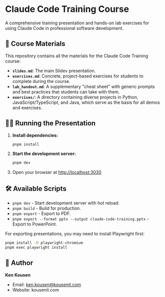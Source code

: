 # Claude Code Training Course

A comprehensive training presentation and hands-on lab exercises for using Claude Code in professional software development.

## 🚀 Course Materials

This repository contains all the materials for the Claude Code Training course:

- **`slides.md`**: The main Slidev presentation.
- **`exercises.md`**: Concrete, project-based exercises for students to complete during the course.
- **`lab_handout.md`**: A supplementary "cheat sheet" with generic prompts and best practices that students can take with them.
- **`exercises/`**: A directory containing diverse projects in Python, JavaScript/TypeScript, and Java, which serve as the basis for all demos and exercises.

## 🏃‍♀️ Running the Presentation

1.  **Install dependencies:**
    ```bash
    pnpm install
    ```

2.  **Start the development server:**
    ```bash
    pnpm dev
    ```

3.  Open your browser at <http://localhost:3030>

## 🛠️ Available Scripts

- `pnpm dev` - Start development server with hot reload.
- `pnpm build` - Build for production.
- `pnpm export` - Export to PDF.
- `pnpm export --format pptx --output claude-code-training.pptx` - Export to PowerPoint.

For exporting presentations, you may need to install Playwright first:
```bash
pnpm install -D playwright-chromium
pnpm exec playwright install
```

## 👤 Author

**Ken Kousen**
- Email: ken.kousen@kousenit.com
- Website: kousenit.com
